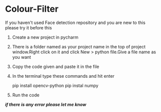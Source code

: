 # Colour-Filter

If you haven't used Face detection repository and you are new to this please try it before this

1. Create a new project in pycharm

2. There is a folder named as your project name in the top of project window.Right click on it and click New > python file.Give a file name as you want

3. Copy the code given and paste it in the file

4. In the terminal type these commands and hit enter

      pip install opencv-python
      pip instal numpy

5. Run the code

 ***if there is any error please let me know***

